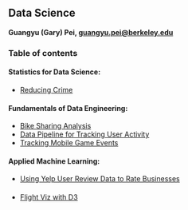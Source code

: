 ## Data Science

**Guangyu (Gary) Pei, guangyu.pei@berkeley.edu**

### Table of contents

#### Statistics for Data Science:

- [Reducing Crime](Reduce-Crime/w203.pdf)

#### Fundamentals of Data Engineering:

- [Bike Sharing Analysis](W205/bike-sharing.ipynb)
- [Data Pipeline for Tracking User Activity](W205/hw8/gary-pei-annotations.md)
- [Tracking Mobile Game Events](W205/hw12/project3-gary-pei.md)

#### Applied Machine Learning:

- [Using Yelp User Review Data to Rate Businesses](W207/README.md)

####
- [Flight Viz with D3](https://ucberkeley-mids.github.io/W209-FlightViz/)
